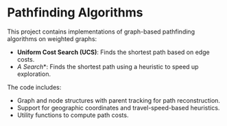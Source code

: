 # Pathfinding Algorithms

This project contains implementations of graph-based pathfinding algorithms on weighted graphs:

- **Uniform Cost Search (UCS)**: Finds the shortest path based on edge costs.
- **A* Search**: Finds the shortest path using a heuristic to speed up exploration.

The code includes:
- Graph and node structures with parent tracking for path reconstruction.
- Support for geographic coordinates and travel-speed-based heuristics.
- Utility functions to compute path costs.
